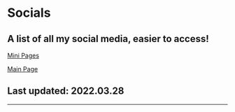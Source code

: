 # Socials
## A list of all my social media, easier to access!

[Mini Pages](/mini/index.md)

[Main Page](https://home.oscie.net)

## Last updated: 2022.03.28

---